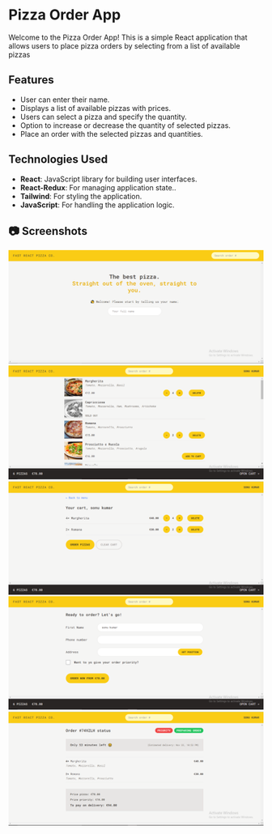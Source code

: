 # Pizza Order App

Welcome to the Pizza Order App! This is a simple React application that allows users to place pizza orders by selecting from a list of available pizzas

## Features

- User can enter their name.
- Displays a list of available pizzas with prices.
- Users can select a pizza and specify the quantity.
- Option to increase or decrease the quantity of selected pizzas.
- Place an order with the selected pizzas and quantities.

## Technologies Used

- **React**: JavaScript library for building user interfaces.
- **React-Redux**: For managing application state..
- **Tailwind**: For styling the application.
- **JavaScript**: For handling the application logic.

## 📷 Screenshots

![alt text](image.png)
![alt text](image-2.png)
![alt text](image-3.png)
![alt text](image-4.png)
![alt text](image-5.png)
